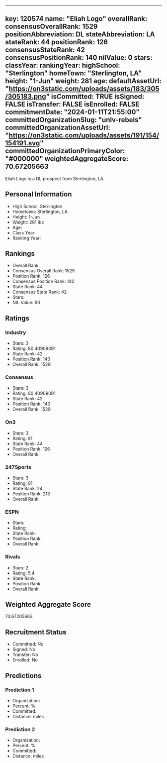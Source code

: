 ---
  key: 120574
  name: "Eliah Logo"
  overallRank: 
  consensusOverallRank: 1529
  positionAbbreviation: DL
  stateAbbreviation: LA
  stateRank: 44
  positionRank: 126
  consensusStateRank: 42
  consensusPositionRank: 140
  nilValue: 0
  stars: 
  classYear: 
  rankingYear: 
  highSchool: "Sterlington"
  homeTown: "Sterlington, LA"
  height: "1-Jun"
  weight: 281
  age: 
  defaultAssetUrl: "https://on3static.com/uploads/assets/183/305/305183.png"
  isCommitted: TRUE
  isSigned: FALSE
  isTransfer: FALSE
  isEnrolled: FALSE
  commitmentDate: "2024-01-11T21:55:00"
  committedOrganizationSlug: "unlv-rebels"
  committedOrganizationAssetUrl: "https://on3static.com/uploads/assets/191/154/154191.svg"
  committedOrganizationPrimaryColor: "#000000"
  weightedAggregateScore: 70.67205663
  ---
  
  Eliah Logo is a DL prospect from Sterlington, LA.
  
  ## Personal Information
  - High School: Sterlington
  - Hometown: Sterlington, LA
  - Height: 1-Jun
  - Weight: 281 lbs
  - Age: 
  - Class Year: 
  - Ranking Year: 
  
  ## Rankings
  - Overall Rank: 
  - Consensus Overall Rank: 1529
  - Position Rank: 126
  - Consensus Position Rank: 140
  - State Rank: 44
  - Consensus State Rank: 42
  - Stars: 
  - NIL Value: $0
  
  ## Ratings
  
  ### Industry
  - Stars: 3
  - Rating: 80.40909091
  - State Rank: 42
  - Position Rank: 140
  - Overall Rank: 1529
  
  ### Consensus
  - Stars: 3
  - Rating: 80.40909091
  - State Rank: 42
  - Position Rank: 140
  - Overall Rank: 1529
  
  ### On3
  - Stars: 3
  - Rating: 81
  - State Rank: 44
  - Position Rank: 126
  - Overall Rank: 
  
  ### 247Sports
  - Stars: 3
  - Rating: 81
  - State Rank: 24
  - Position Rank: 213
  - Overall Rank: 
  
  ### ESPN
  - Stars: 
  - Rating: 
  - State Rank: 
  - Position Rank: 
  - Overall Rank: 
  
  ### Rivals
  - Stars: 2
  - Rating: 5.4
  - State Rank: 
  - Position Rank: 
  - Overall Rank: 
  
  ## Weighted Aggregate Score
  70.67205663
  
  ## Recruitment Status
  - Committed: No
  - Signed: No
  - Transfer: No
  - Enrolled: No
  
  
  
  ## Predictions
  
  ### Prediction 1
  - Organization: 
  - Percent: %
  - Committed: 
  - Distance:  miles
  
  ### Prediction 2
  - Organization: 
  - Percent: %
  - Committed: 
  - Distance:  miles
  